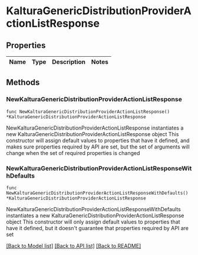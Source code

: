 # KalturaGenericDistributionProviderActionListResponse

## Properties

Name | Type | Description | Notes
------------ | ------------- | ------------- | -------------

## Methods

### NewKalturaGenericDistributionProviderActionListResponse

`func NewKalturaGenericDistributionProviderActionListResponse() *KalturaGenericDistributionProviderActionListResponse`

NewKalturaGenericDistributionProviderActionListResponse instantiates a new KalturaGenericDistributionProviderActionListResponse object
This constructor will assign default values to properties that have it defined,
and makes sure properties required by API are set, but the set of arguments
will change when the set of required properties is changed

### NewKalturaGenericDistributionProviderActionListResponseWithDefaults

`func NewKalturaGenericDistributionProviderActionListResponseWithDefaults() *KalturaGenericDistributionProviderActionListResponse`

NewKalturaGenericDistributionProviderActionListResponseWithDefaults instantiates a new KalturaGenericDistributionProviderActionListResponse object
This constructor will only assign default values to properties that have it defined,
but it doesn't guarantee that properties required by API are set


[[Back to Model list]](../README.md#documentation-for-models) [[Back to API list]](../README.md#documentation-for-api-endpoints) [[Back to README]](../README.md)


